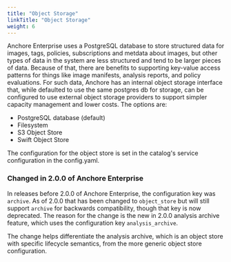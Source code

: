 ```yaml
---
title: "Object Storage"
linkTitle: "Object Storage"
weight: 6
---
```


Anchore Enterprise uses a PostgreSQL database to store structured data for images, tags, policies, subscriptions and metdata
about images, but other types of data in the system are less structured and tend to be larger pieces of data. Because of
that, there are benefits to supporting key-value access patterns for things like image manifests, analysis reports, and 
policy evaluations. For such data, Anchore has an internal object storage interface that, while defaulted to use the
same postgres db for storage, can be configured to use external object storage providers to support simpler capacity
management and lower costs. The options are:

- PostgreSQL database (default)
- Filesystem 
- S3 Object Store
- Swift Object Store

The configuration for the object store is set in the catalog's service configuration in the config.yaml.

### Changed in 2.0.0 of Anchore Enterprise

In releases before 2.0.0 of Anchore Enterprise, the configuration key was `archive`. As of 2.0.0 that has been changed to 
`object_store` but will still support `archive` for backwards compatibility, though that key is now deprecated. The
reason for the change is the new in 2.0.0 analysis archive feature, which uses the configuration key `analysis_archive`.

The change helps differentiate the analysis archive, which is an object store with specific lifecycle semantics, from 
the more generic object store configuration.


 